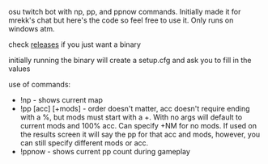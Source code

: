 osu twitch bot with np, pp, and ppnow commands. Initially made it for mrekk's chat but here's the code so feel free to use it. Only runs on windows atm.

check [releases](https://github.com/Sheppsu/osu_twitch_bot/releases) if you just want a binary

initially running the binary will create a setup.cfg and ask you to fill in the values

use of commands:
- !np - shows current map
- !pp [acc] [+mods] - order doesn't matter, acc doesn't require ending with a %, but mods must start with a +. With no args will default to current mods and 100% acc. Can specify +NM for no mods. If used on the results screen it will say the pp for that acc and mods, however, you can still specify different mods or acc.
- !ppnow - shows current pp count during gameplay
